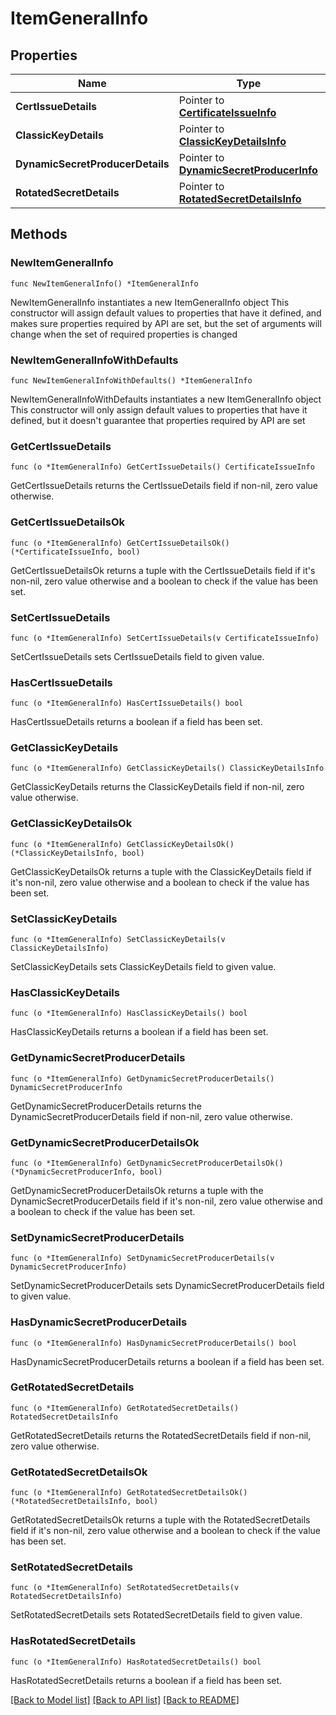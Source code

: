 # ItemGeneralInfo

## Properties

Name | Type | Description | Notes
------------ | ------------- | ------------- | -------------
**CertIssueDetails** | Pointer to [**CertificateIssueInfo**](CertificateIssueInfo.md) |  | [optional] 
**ClassicKeyDetails** | Pointer to [**ClassicKeyDetailsInfo**](ClassicKeyDetailsInfo.md) |  | [optional] 
**DynamicSecretProducerDetails** | Pointer to [**DynamicSecretProducerInfo**](DynamicSecretProducerInfo.md) |  | [optional] 
**RotatedSecretDetails** | Pointer to [**RotatedSecretDetailsInfo**](RotatedSecretDetailsInfo.md) |  | [optional] 

## Methods

### NewItemGeneralInfo

`func NewItemGeneralInfo() *ItemGeneralInfo`

NewItemGeneralInfo instantiates a new ItemGeneralInfo object
This constructor will assign default values to properties that have it defined,
and makes sure properties required by API are set, but the set of arguments
will change when the set of required properties is changed

### NewItemGeneralInfoWithDefaults

`func NewItemGeneralInfoWithDefaults() *ItemGeneralInfo`

NewItemGeneralInfoWithDefaults instantiates a new ItemGeneralInfo object
This constructor will only assign default values to properties that have it defined,
but it doesn't guarantee that properties required by API are set

### GetCertIssueDetails

`func (o *ItemGeneralInfo) GetCertIssueDetails() CertificateIssueInfo`

GetCertIssueDetails returns the CertIssueDetails field if non-nil, zero value otherwise.

### GetCertIssueDetailsOk

`func (o *ItemGeneralInfo) GetCertIssueDetailsOk() (*CertificateIssueInfo, bool)`

GetCertIssueDetailsOk returns a tuple with the CertIssueDetails field if it's non-nil, zero value otherwise
and a boolean to check if the value has been set.

### SetCertIssueDetails

`func (o *ItemGeneralInfo) SetCertIssueDetails(v CertificateIssueInfo)`

SetCertIssueDetails sets CertIssueDetails field to given value.

### HasCertIssueDetails

`func (o *ItemGeneralInfo) HasCertIssueDetails() bool`

HasCertIssueDetails returns a boolean if a field has been set.

### GetClassicKeyDetails

`func (o *ItemGeneralInfo) GetClassicKeyDetails() ClassicKeyDetailsInfo`

GetClassicKeyDetails returns the ClassicKeyDetails field if non-nil, zero value otherwise.

### GetClassicKeyDetailsOk

`func (o *ItemGeneralInfo) GetClassicKeyDetailsOk() (*ClassicKeyDetailsInfo, bool)`

GetClassicKeyDetailsOk returns a tuple with the ClassicKeyDetails field if it's non-nil, zero value otherwise
and a boolean to check if the value has been set.

### SetClassicKeyDetails

`func (o *ItemGeneralInfo) SetClassicKeyDetails(v ClassicKeyDetailsInfo)`

SetClassicKeyDetails sets ClassicKeyDetails field to given value.

### HasClassicKeyDetails

`func (o *ItemGeneralInfo) HasClassicKeyDetails() bool`

HasClassicKeyDetails returns a boolean if a field has been set.

### GetDynamicSecretProducerDetails

`func (o *ItemGeneralInfo) GetDynamicSecretProducerDetails() DynamicSecretProducerInfo`

GetDynamicSecretProducerDetails returns the DynamicSecretProducerDetails field if non-nil, zero value otherwise.

### GetDynamicSecretProducerDetailsOk

`func (o *ItemGeneralInfo) GetDynamicSecretProducerDetailsOk() (*DynamicSecretProducerInfo, bool)`

GetDynamicSecretProducerDetailsOk returns a tuple with the DynamicSecretProducerDetails field if it's non-nil, zero value otherwise
and a boolean to check if the value has been set.

### SetDynamicSecretProducerDetails

`func (o *ItemGeneralInfo) SetDynamicSecretProducerDetails(v DynamicSecretProducerInfo)`

SetDynamicSecretProducerDetails sets DynamicSecretProducerDetails field to given value.

### HasDynamicSecretProducerDetails

`func (o *ItemGeneralInfo) HasDynamicSecretProducerDetails() bool`

HasDynamicSecretProducerDetails returns a boolean if a field has been set.

### GetRotatedSecretDetails

`func (o *ItemGeneralInfo) GetRotatedSecretDetails() RotatedSecretDetailsInfo`

GetRotatedSecretDetails returns the RotatedSecretDetails field if non-nil, zero value otherwise.

### GetRotatedSecretDetailsOk

`func (o *ItemGeneralInfo) GetRotatedSecretDetailsOk() (*RotatedSecretDetailsInfo, bool)`

GetRotatedSecretDetailsOk returns a tuple with the RotatedSecretDetails field if it's non-nil, zero value otherwise
and a boolean to check if the value has been set.

### SetRotatedSecretDetails

`func (o *ItemGeneralInfo) SetRotatedSecretDetails(v RotatedSecretDetailsInfo)`

SetRotatedSecretDetails sets RotatedSecretDetails field to given value.

### HasRotatedSecretDetails

`func (o *ItemGeneralInfo) HasRotatedSecretDetails() bool`

HasRotatedSecretDetails returns a boolean if a field has been set.


[[Back to Model list]](../README.md#documentation-for-models) [[Back to API list]](../README.md#documentation-for-api-endpoints) [[Back to README]](../README.md)


